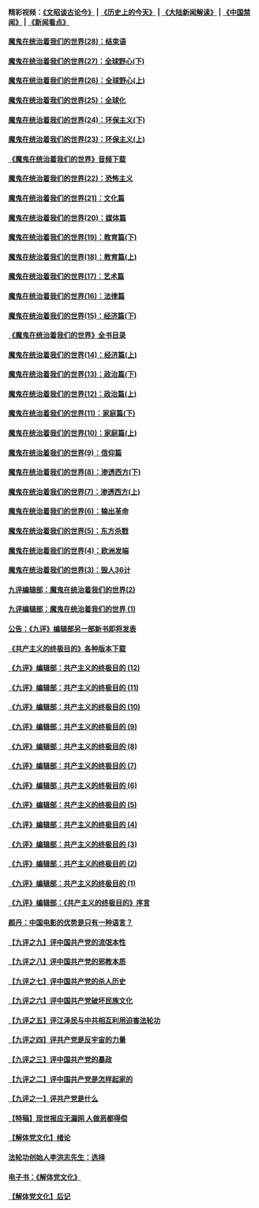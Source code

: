 #### 精彩视频：[《文昭谈古论今》](http://45.76.195.252/wenzhao) | [《历史上的今天》](http://45.76.195.252/today-in-history) | [《大陆新闻解读》](http://45.76.195.252/ntdtv-comedy) | [《中国禁闻》](http://45.76.195.252/ntdtv-news) | [《新闻看点》](http://45.76.195.252/news-insight) 

 #### [魔鬼在统治着我们的世界(28)：结束语](../pages/nsc422/n10936246.md?t=02102131) 

#### [魔鬼在统治着我们的世界(27)：全球野心(下)](../pages/nsc422/n10928319.md?t=02102131) 

#### [魔鬼在统治着我们的世界(26)：全球野心(上)](../pages/nsc422/n10900318.md?t=02102131) 

#### [魔鬼在统治着我们的世界(25)：全球化](../pages/nsc422/n10788205.md?t=02102131) 

#### [魔鬼在统治着我们的世界(24)：环保主义(下)](../pages/nsc422/n10695307.md?t=02102131) 

#### [魔鬼在统治着我们的世界(23)：环保主义(上)](../pages/nsc422/n10688613.md?t=02102131) 

#### [《魔鬼在统治着我们的世界》音频下载](../pages/nsc422/n10635553.md?t=02102131) 

#### [魔鬼在统治着我们的世界(22)：恐怖主义](../pages/nsc422/n10614727.md?t=02102131) 

#### [魔鬼在统治着我们的世界(21)：文化篇](../pages/nsc422/n10597706.md?t=02102131) 

#### [魔鬼在统治着我们的世界(20)：媒体篇](../pages/nsc422/n10586579.md?t=02102131) 

#### [魔鬼在统治着我们的世界(19)：教育篇(下)](../pages/nsc422/n10564808.md?t=02102131) 

#### [魔鬼在统治着我们的世界(18)：教育篇(上)](../pages/nsc422/n10526970.md?t=02102131) 

#### [魔鬼在统治着我们的世界(17)：艺术篇](../pages/nsc422/n10499093.md?t=02102131) 

#### [魔鬼在统治着我们的世界(16)：法律篇](../pages/nsc422/n10485969.md?t=02102131) 

#### [魔鬼在统治着我们的世界(15)：经济篇(下)](../pages/nsc422/n10469975.md?t=02102131) 

#### [《魔鬼在统治着我们的世界》全书目录](../pages/nsc422/n10464261.md?t=02102131) 

#### [魔鬼在统治着我们的世界(14)：经济篇(上)](../pages/nsc422/n10457370.md?t=02102131) 

#### [魔鬼在统治着我们的世界(13)：政治篇(下)](../pages/nsc422/n10448270.md?t=02102131) 

#### [魔鬼在统治着我们的世界(12)：政治篇(上)](../pages/nsc422/n10444576.md?t=02102131) 

#### [魔鬼在统治着我们的世界(11)：家庭篇(下)](../pages/nsc422/n10440961.md?t=02102131) 

#### [魔鬼在统治着我们的世界(10)：家庭篇(上)](../pages/nsc422/n10435448.md?t=02102131) 

#### [魔鬼在统治着我们的世界(9)：信仰篇](../pages/nsc422/n10432159.md?t=02102131) 

#### [魔鬼在统治着我们的世界(8)：渗透西方(下)](../pages/nsc422/n10429603.md?t=02102131) 

#### [魔鬼在统治着我们的世界(7)：渗透西方(上)](../pages/nsc422/n10426013.md?t=02102131) 

#### [魔鬼在统治着我们的世界(6)：输出革命](../pages/nsc422/n10421536.md?t=02102131) 

#### [魔鬼在统治着我们的世界(5)：东方杀戮](../pages/nsc422/n10417707.md?t=02102131) 

#### [魔鬼在统治着我们的世界(4)：欧洲发端](../pages/nsc422/n10414890.md?t=02102131) 

#### [魔鬼在统治着我们的世界(3)：毁人36计](../pages/nsc422/n10411583.md?t=02102131) 

#### [九评编辑部：魔鬼在统治着我们的世界(2)](../pages/nsc422/n10410036.md?t=02102131) 

#### [九评编辑部：魔鬼在统治着我们的世界 (1)](../pages/nsc422/n10406825.md?t=02102131) 

#### [公告：《九评》编辑部另一部新书即将发表](../pages/nsc422/n10405104.md?t=02102131) 

#### [《共产主义的终极目的》各种版本下载](../pages/nsc422/n10022138.md?t=02102131) 

#### [《九评》编辑部：共产主义的终极目的 (12)](../pages/nsc422/n9933272.md?t=02102131) 

#### [《九评》编辑部：共产主义的终极目的 (11)](../pages/nsc422/n9924973.md?t=02102131) 

#### [《九评》编辑部：共产主义的终极目的 (10)](../pages/nsc422/n9920883.md?t=02102131) 

#### [《九评》编辑部：共产主义的终极目的 (9)](../pages/nsc422/n9916363.md?t=02102131) 

#### [《九评》编辑部：共产主义的终极目的 (8)](../pages/nsc422/n9912488.md?t=02102131) 

#### [《九评》编辑部：共产主义的终极目的 (7)](../pages/nsc422/n9901176.md?t=02102131) 

#### [《九评》编辑部：共产主义的终极目的 (6)](../pages/nsc422/n9899359.md?t=02102131) 

#### [《九评》编辑部：共产主义的终极目的 (5)](../pages/nsc422/n9893174.md?t=02102131) 

#### [《九评》编辑部：共产主义的终极目的 (4)](../pages/nsc422/n9891246.md?t=02102131) 

#### [《九评》编辑部：共产主义的终极目的 (3)](../pages/nsc422/n9879879.md?t=02102131) 

#### [《九评》编辑部：共产主义的终极目的 (2)](../pages/nsc422/n9876205.md?t=02102131) 

#### [《九评》编辑部：共产主义的终极目的 (1)](../pages/nsc422/n9865857.md?t=02102131) 

#### [《九评》编辑部：《共产主义的终极目的》序言](../pages/nsc422/n9862666.md?t=02102131) 

#### [颜丹：中国电影的优势是只有一种语言？](../pages/nsc422/n9583062.md?t=02102131) 

#### [【九评之九】评中国共产党的流氓本性](../pages/nsc422/n737542.md?t=02102131) 

#### [【九评之八】评中国共产党的邪教本质](../pages/nsc422/n735942.md?t=02102131) 

#### [【九评之七】评中国共产党的杀人历史](../pages/nsc422/n733806.md?t=02102131) 

#### [【九评之六】评中国共产党破坏民族文化](../pages/nsc422/n731667.md?t=02102131) 

#### [【九评之五】评江泽民与中共相互利用迫害法轮功](../pages/nsc422/n730058.md?t=02102131) 

#### [【九评之四】评共产党是反宇宙的力量](../pages/nsc422/n727814.md?t=02102131) 

#### [【九评之三】评中国共产党的暴政](../pages/nsc422/n725597.md?t=02102131) 

#### [【九评之二】评中国共产党是怎样起家的](../pages/nsc422/n723946.md?t=02102131) 

#### [【九评之一】评共产党是什么](../pages/nsc422/n722529.md?t=02102131) 

#### [【特稿】现世报应无漏网 人做恶都得偿](../pages/nsc422/n4215167.md?t=02102131) 

#### [【解体党文化】绪论](../pages/nsc422/n1449356.md?t=02102131) 

#### [法轮功创始人李洪志先生：选择](../pages/nsc422/n3580738.md?t=02102131) 

#### [电子书：《解体党文化》](../pages/nsc422/n1573484.md?t=02102131) 

#### [【解体党文化】后记](../pages/nsc422/n1531999.md?t=02102131) 

